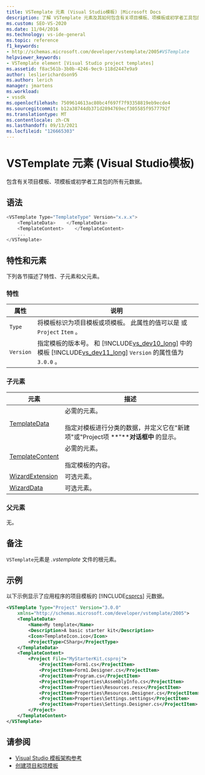 ```yaml
---
title: VSTemplate 元素 (Visual Studio模板) |Microsoft Docs
description: 了解 VSTemplate 元素及其如何包含有关项目模板、项模板或初学者工具包的所有元数据。
ms.custom: SEO-VS-2020
ms.date: 11/04/2016
ms.technology: vs-ide-general
ms.topic: reference
f1_keywords:
- http://schemas.microsoft.com/developer/vstemplate/2005#VSTemplate
helpviewer_keywords:
- VSTemplate element [Visual Studio project templates]
ms.assetid: f8ac561b-3b0b-4246-9ec9-118d2447e9a9
author: leslierichardson95
ms.author: lerich
manager: jmartens
ms.workload:
- vssdk
ms.openlocfilehash: 7509614613ac80bc4f697f7f93358819eb9ecde4
ms.sourcegitcommit: b12a38744db371d2894769ecf305585f9577792f
ms.translationtype: MT
ms.contentlocale: zh-CN
ms.lasthandoff: 09/13/2021
ms.locfileid: "126665303"
---
```

# <a name="vstemplate-element-visual-studio-templates"></a>VSTemplate 元素 (Visual Studio模板) 
包含有关项目模板、项模板或初学者工具包的所有元数据。

## <a name="syntax"></a>语法

```csharp
<VSTemplate Type="TemplateType" Version="x.x.x">
    <TemplateData>    </TemplateData>
    <TemplateContent>    </TemplateContent>
    ...
</VSTemplate>
```

## <a name="attributes-and-elements"></a>特性和元素
 下列各节描述了特性、子元素和父元素。

### <a name="attributes"></a>特性

| 属性 | 说明 |
|-----------| - |
| `Type` | 将模板标识为项目模板或项模板。 此属性的值可以是 或 `Project` `Item` 。 |
| `Version` | 指定模板的版本号。 和 [!INCLUDE[vs_dev10_long](../code-quality/includes/vs_dev10_long_md.md)] 中的模板 [!INCLUDE[vs_dev11_long](../data-tools/includes/vs_dev11_long_md.md)] `Version` 的属性值为 `3.0.0` 。 |

### <a name="child-elements"></a>子元素

|元素|描述|
|-------------|-----------------|
|[TemplateData](../extensibility/templatedata-element-visual-studio-templates.md)|必需的元素。<br /><br /> 指定对模板进行分类的数据，并定义它在"新建项"或"Project项 **"****对话框中** 的显示。|
|[TemplateContent](../extensibility/templatecontent-element-visual-studio-templates.md)|必需的元素。<br /><br /> 指定模板的内容。|
|[WizardExtension](../extensibility/wizardextension-element-visual-studio-templates.md)|可选元素。|
|[WizardData](../extensibility/wizarddata-element-visual-studio-templates.md)|可选元素。|

### <a name="parent-elements"></a>父元素
 无。

## <a name="remarks"></a>备注
 `VSTemplate`元素是 *.vstemplate* 文件的根元素。

## <a name="example"></a>示例
 以下示例显示了应用程序的项目模板的 [!INCLUDE[csprcs](../data-tools/includes/csprcs_md.md)] 元数据。

```xml
<VSTemplate Type="Project" Version="3.0.0"
    xmlns="http://schemas.microsoft.com/developer/vstemplate/2005">
    <TemplateData>
        <Name>My template</Name>
        <Description>A basic starter kit</Description>
        <Icon>TemplateIcon.ico</Icon>
        <ProjectType>CSharp</ProjectType>
    </TemplateData>
    <TemplateContent>
        <Project File="MyStarterKit.csproj">
            <ProjectItem>Form1.cs</ProjectItem>
            <ProjectItem>Form1.Designer.cs</ProjectItem>
            <ProjectItem>Program.cs</ProjectItem>
            <ProjectItem>Properties\AssemblyInfo.cs</ProjectItem>
            <ProjectItem>Properties\Resources.resx</ProjectItem>
            <ProjectItem>Properties\Resources.Designer.cs</ProjectItem>
            <ProjectItem>Properties\Settings.settings</ProjectItem>
            <ProjectItem>Properties\Settings.Designer.cs</ProjectItem>
        </Project>
    </TemplateContent>
</VSTemplate>
```

## <a name="see-also"></a>请参阅
- [Visual Studio 模板架构参考](../extensibility/visual-studio-template-schema-reference.md)
- [创建项目和项模板](../ide/creating-project-and-item-templates.md)
